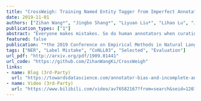 ```yaml
---
title: "CrossWeigh: Training Named Entity Tagger from Imperfect Annotations"
date: 2019-11-01
authors: ["Zihan Wang*", "Jingbo Shang*", "Liyuan Liu*", "Lihao Lu", "Jiacheng Liu", "Jiawei Han"]
publication_types: ["1"]
abstract: "Everyone makes mistakes. So do human annotators when curating labels for named entity recognition (NER). Such label mistakes might hurt model training and interfere model comparison. In this study, we dive deep into one of the widely-adopted NER benchmark datasets, CoNLL03 NER. We are able to identify label mistakes in about 5.38% test sentences, which is a significant ratio considering that the state-of-the-art test F1 score is already around 93%. Therefore, we manually correct these label mistakes and form a cleaner test set. Our re-evaluation of popular models on this corrected test set leads to more accurate assessments, compared to those on the original test set. More importantly, we propose a simple yet effective framework, CrossWeigh, to handle label mistakes during NER model training. Specifically, it partitions the training data into several folds and train independent NER models to identify potential mistakes in each fold. Then it adjusts the weights of training data accordingly to train the final NER model. Extensive experiments demonstrate significant improvements of plugging various NER models into our proposed framework on three datasets. All implementations and corrected test set are available at our Github repo: https://github.com/ZihanWangKi/CrossWeigh."
featured: false
publication: "*the 2019 Conference on Empirical Methods in Natural Language Processing and the 9th International Joint Conference on Natural Language Processing (EMNLP-IJCNLP 2019)*"
tags: ["NER", "Label Mistake", "CoNLL03", "Selected", "Evaluation"]
url_pdf: "http://arxiv.org/pdf/1909.01441"
url_code: "https://github.com/ZihanWangKi/CrossWeigh"
links:
- name: Blog (3rd-Party)
  url: "https://towardsdatascience.com/annotator-bias-and-incomplete-annotations-for-named-entity-recognition-ner-84819af730"
- name: Video (3rd-Party)
  url: "https://www.bilibili.com/video/av76582167?from=search&seid=12011291120542902679"
---
```


